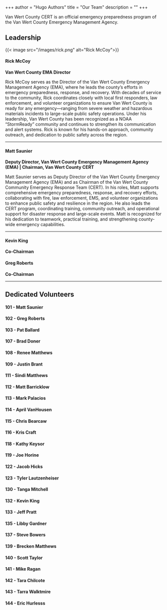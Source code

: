 +++
author = "Hugo Authors"
title = "Our Team"
description = ""
+++


Van Wert County CERT is an official emergency preparedness program of the Van Wert County Emergency Management Agency.

## **Leadership**

{{< image src="/images/rick.png" alt="Rick McCoy">}}
#### Rick McCoy  
**Van Wert County EMA Director**  

Rick McCoy serves as the Director of the Van Wert County Emergency Management Agency (EMA), where he leads the county’s efforts in emergency preparedness, response, and recovery. With decades of service to the community, Rick coordinates closely with local first responders, law enforcement, and volunteer organizations to ensure Van Wert County is ready for any emergency—ranging from severe weather and hazardous materials incidents to large-scale public safety operations. Under his leadership, Van Wert County has been recognized as a NOAA “StormReady” community and continues to strengthen its communication and alert systems. Rick is known for his hands-on approach, community outreach, and dedication to public safety across the region.

---

#### Matt Saunier  
**Deputy Director, Van Wert County Emergency Management Agency (EMA) | Chairman, Van Wert County CERT**  

Matt Saunier serves as Deputy Director of the Van Wert County Emergency Management Agency (EMA) and as Chairman of the Van Wert County Community Emergency Response Team (CERT). In his roles, Matt supports comprehensive emergency preparedness, response, and recovery efforts, collaborating with fire, law enforcement, EMS, and volunteer organizations to enhance public safety and resilience in the region. He also leads the CERT program, coordinating training, community outreach, and operational support for disaster response and large-scale events. Matt is recognized for his dedication to teamwork, practical training, and strengthening county-wide emergency capabilities.


---
#### Kevin King
**Co-Chairman**  

#### Greg Roberts  
**Co-Chairman**  

---
## **Dedicated Volunteers**
#### 101 - Matt Saunier
#### 102 - Greg Roberts
#### 103 - Pat Ballard
#### 107 - Brad Doner
#### 108 - Renee Matthews
#### 109 - Justin Brant
#### 111 - Sindi Matthews
#### 112 - Matt Barricklow
#### 113 - Mark Palacios
#### 114 - April VanHousen
#### 115 - Chris Bearcaw
#### 116 - Kris Craft
#### 118 - Kathy Keysor
#### 119 - Joe Horine
#### 122 - Jacob Hicks
#### 123 - Tyler Lautzenheiser
#### 130 - Tanga Mitchell
#### 132 - Kevin King
#### 133 - Jeff Pratt
#### 135 - Libby Gardner
#### 137 - Steve Bowers
#### 139 - Brecken Matthews
#### 140 - Scott Taylor
#### 141 - Mike Ragan
#### 142 - Tara Chilcote
#### 143 - Tarra Walktmire
#### 144 - Eric Hurlesss